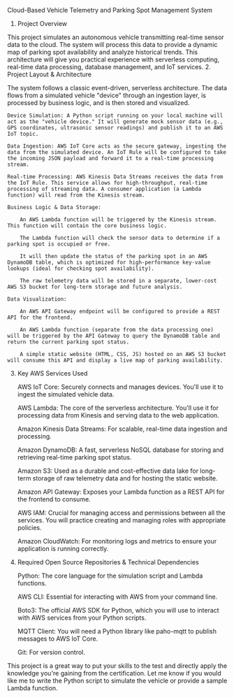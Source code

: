 Cloud-Based Vehicle Telemetry and Parking Spot Management System
1. Project Overview

This project simulates an autonomous vehicle transmitting real-time sensor data to the cloud. The system will process this data to provide a dynamic map of parking spot availability and analyze historical trends. This architecture will give you practical experience with serverless computing, real-time data processing, database management, and IoT services.
2. Project Layout & Architecture

The system follows a classic event-driven, serverless architecture. The data flows from a simulated vehicle "device" through an ingestion layer, is processed by business logic, and is then stored and visualized.

    Device Simulation: A Python script running on your local machine will act as the "vehicle device." It will generate mock sensor data (e.g., GPS coordinates, ultrasonic sensor readings) and publish it to an AWS IoT topic.

    Data Ingestion: AWS IoT Core acts as the secure gateway, ingesting the data from the simulated device. An IoT Rule will be configured to take the incoming JSON payload and forward it to a real-time processing stream.

    Real-time Processing: AWS Kinesis Data Streams receives the data from the IoT Rule. This service allows for high-throughput, real-time processing of streaming data. A consumer application (a Lambda function) will read from the Kinesis stream.

    Business Logic & Data Storage:

        An AWS Lambda function will be triggered by the Kinesis stream. This function will contain the core business logic.

        The Lambda function will check the sensor data to determine if a parking spot is occupied or free.

        It will then update the status of the parking spot in an AWS DynamoDB table, which is optimized for high-performance key-value lookups (ideal for checking spot availability).

        The raw telemetry data will be stored in a separate, lower-cost AWS S3 bucket for long-term storage and future analysis.

    Data Visualization:

        An AWS API Gateway endpoint will be configured to provide a REST API for the frontend.

        An AWS Lambda function (separate from the data processing one) will be triggered by the API Gateway to query the DynamoDB table and return the current parking spot status.

        A simple static website (HTML, CSS, JS) hosted on an AWS S3 bucket will consume this API and display a live map of parking availability.

3. Key AWS Services Used

    AWS IoT Core: Securely connects and manages devices. You'll use it to ingest the simulated vehicle data.

    AWS Lambda: The core of the serverless architecture. You'll use it for processing data from Kinesis and serving data to the web application.

    Amazon Kinesis Data Streams: For scalable, real-time data ingestion and processing.

    Amazon DynamoDB: A fast, serverless NoSQL database for storing and retrieving real-time parking spot status.

    Amazon S3: Used as a durable and cost-effective data lake for long-term storage of raw telemetry data and for hosting the static website.

    Amazon API Gateway: Exposes your Lambda function as a REST API for the frontend to consume.

    AWS IAM: Crucial for managing access and permissions between all the services. You will practice creating and managing roles with appropriate policies.

    Amazon CloudWatch: For monitoring logs and metrics to ensure your application is running correctly.

4. Required Open Source Repositories & Technical Dependencies

    Python: The core language for the simulation script and Lambda functions.

    AWS CLI: Essential for interacting with AWS from your command line.

    Boto3: The official AWS SDK for Python, which you will use to interact with AWS services from your Python scripts.

    MQTT Client: You will need a Python library like paho-mqtt to publish messages to AWS IoT Core.

    Git: For version control.

This project is a great way to put your skills to the test and directly apply the knowledge you're gaining from the certification. Let me know if you would like me to write the Python script to simulate the vehicle or provide a sample Lambda function.
